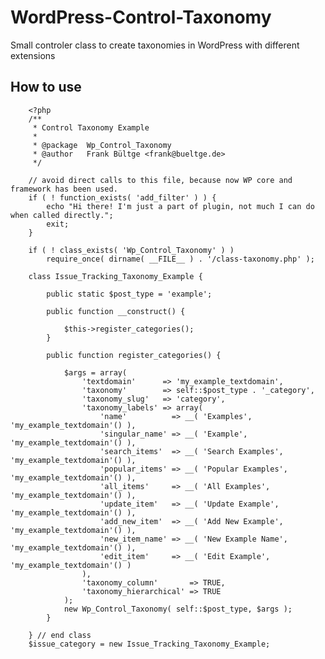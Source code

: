 # WordPress-Control-Taxonomy
Small controler class to create taxonomies in WordPress with different extensions

## How to use

		<?php
		/**
		 * Control Taxonomy Example
		 * 
		 * @package  Wp_Control_Taxonomy
		 * @author   Frank Bültge <frank@bueltge.de>
		 */

		// avoid direct calls to this file, because now WP core and framework has been used.
		if ( ! function_exists( 'add_filter' ) ) {
			echo "Hi there! I'm just a part of plugin, not much I can do when called directly.";
			exit;
		}

		if ( ! class_exists( 'Wp_Control_Taxonomy' ) )
			require_once( dirname( __FILE__ ) . '/class-taxonomy.php' );

		class Issue_Tracking_Taxonomy_Example {
			
			public static $post_type = 'example';
			
			public function __construct() {
				
				$this->register_categories();
			}
			
			public function register_categories() {
				
				$args = array(
					'textdomain'      => 'my_example_textdomain',
					'taxonomy'        => self::$post_type . '_category',
					'taxonomy_slug'   => 'category',
					'taxonomy_labels' => array(
						'name'          => __( 'Examples', 'my_example_textdomain'() ),
						'singular_name' => __( 'Example', 'my_example_textdomain'() ),
						'search_items'  => __( 'Search Examples', 'my_example_textdomain'() ),
						'popular_items' => __( 'Popular Examples', 'my_example_textdomain'() ),
						'all_items'     => __( 'All Examples', 'my_example_textdomain'() ),
						'update_item'   => __( 'Update Example', 'my_example_textdomain'() ),
						'add_new_item'  => __( 'Add New Example', 'my_example_textdomain'() ),
						'new_item_name' => __( 'New Example Name', 'my_example_textdomain'() ),
						'edit_item'     => __( 'Edit Example', 'my_example_textdomain'() )
					),
					'taxonomy_column'       => TRUE,
					'taxonomy_hierarchical' => TRUE
				);
				new Wp_Control_Taxonomy( self::$post_type, $args );
			}
			
		} // end class
		$issue_category = new Issue_Tracking_Taxonomy_Example;
		
